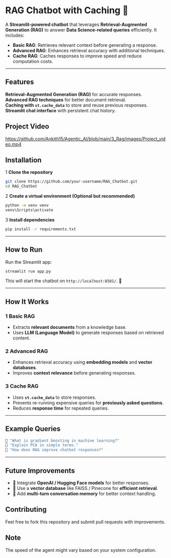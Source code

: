 
# **RAG Chatbot with Caching** 🎃  
A **Streamlit-powered chatbot** that leverages **Retrieval-Augmented Generation (RAG)** to answer **Data Science-related queries** efficiently. It includes:  
- **Basic RAG**: Retrieves relevant context before generating a response.  
- **Advanced RAG**: Enhances retrieval accuracy with additional techniques.  
- **Cache RAG**: Caches responses to improve speed and reduce computation costs.  

---

## **Features**
**Retrieval-Augmented Generation (RAG)** for accurate responses.  
**Advanced RAG techniques** for better document retrieval.  
**Caching with `st.cache_data`** to store and reuse previous responses.  
**Streamlit chat interface** with persistent chat history.  

##  **Project Video**

https://github.com/Ankith15/Agentic_AI/blob/main/3_Rag/images/Project_video.mp4


## **Installation**
1 **Clone the repository**  
```sh
git clone https://github.com/your-username/RAG_Chatbot.git
cd RAG_Chatbot
```

2 **Create a virtual environment (Optional but recommended)**  
```sh
python -m venv venv
venv\Scripts\activate     
```

3 **Install dependencies**  
```sh
pip install -r requirements.txt
```

---

## **How to Run**
Run the Streamlit app:  
```sh
streamlit run app.py
```
This will start the chatbot on `http://localhost:8501/`. 🎃

---

## **How It Works**
### **1 Basic RAG**
- Extracts **relevant documents** from a knowledge base.  
- Uses **LLM (Language Model)** to generate responses based on retrieved content.  

### **2 Advanced RAG**
- Enhances retrieval accuracy using **embedding models** and **vector databases**.  
- Improves **context relevance** before generating responses.  

### **3 Cache RAG**
- Uses **`st.cache_data`** to store responses.  
- Prevents re-running expensive queries for **previously asked questions**.  
- Reduces **response time** for repeated queries.  

---

## **Example Queries**
```sh
🔹 "What is gradient boosting in machine learning?"
🔹 "Explain PCA in simple terms."
🔹 "How does RAG improve chatbot responses?"
```

---

## **Future Improvements**
- 🔹 Integrate **OpenAI / Hugging Face models** for better responses.  
- 🔹 Use a **vector database** like FAISS / Pinecone for **efficient retrieval**.  
- 🔹 Add **multi-turn conversation memory** for better context handling.  

## **Contributing**
Feel free to fork this repository and submit pull requests with improvements.

## **Note**
The speed of the agent might vary based on your system configuration.

